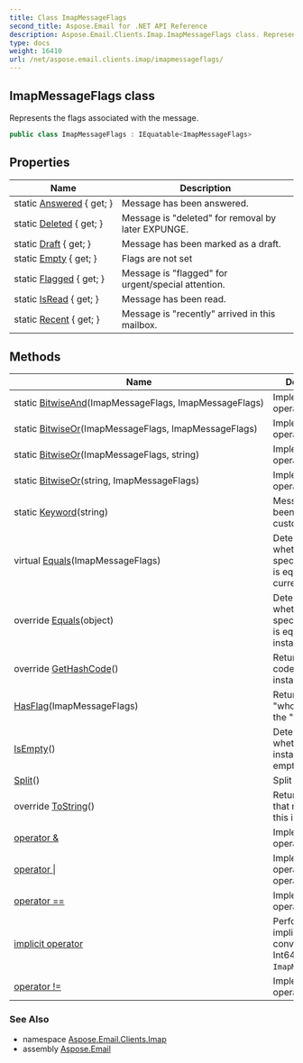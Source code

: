 ```yaml
---
title: Class ImapMessageFlags
second_title: Aspose.Email for .NET API Reference
description: Aspose.Email.Clients.Imap.ImapMessageFlags class. Represents the flags associated with the message
type: docs
weight: 16410
url: /net/aspose.email.clients.imap/imapmessageflags/
---
```

## ImapMessageFlags class

Represents the flags associated with the message.

```csharp
public class ImapMessageFlags : IEquatable<ImapMessageFlags>
```

## Properties

| Name | Description |
| --- | --- |
| static [Answered](../../aspose.email.clients.imap/imapmessageflags/answered/) { get; } | Message has been answered. |
| static [Deleted](../../aspose.email.clients.imap/imapmessageflags/deleted/) { get; } | Message is "deleted" for removal by later EXPUNGE. |
| static [Draft](../../aspose.email.clients.imap/imapmessageflags/draft/) { get; } | Message has been marked as a draft. |
| static [Empty](../../aspose.email.clients.imap/imapmessageflags/empty/) { get; } | Flags are not set |
| static [Flagged](../../aspose.email.clients.imap/imapmessageflags/flagged/) { get; } | Message is "flagged" for urgent/special attention. |
| static [IsRead](../../aspose.email.clients.imap/imapmessageflags/isread/) { get; } | Message has been read. |
| static [Recent](../../aspose.email.clients.imap/imapmessageflags/recent/) { get; } | Message is "recently" arrived in this mailbox. |

## Methods

| Name | Description |
| --- | --- |
| static [BitwiseAnd](../../aspose.email.clients.imap/imapmessageflags/bitwiseand/)(ImapMessageFlags, ImapMessageFlags) | Implements the operator &amp;. |
| static [BitwiseOr](../../aspose.email.clients.imap/imapmessageflags/bitwiseor/#bitwiseor)(ImapMessageFlags, ImapMessageFlags) | Implements the operator &#x7C;. |
| static [BitwiseOr](../../aspose.email.clients.imap/imapmessageflags/bitwiseor/#bitwiseor_1)(ImapMessageFlags, string) | Implements the operator &#x7C;. |
| static [BitwiseOr](../../aspose.email.clients.imap/imapmessageflags/bitwiseor/#bitwiseor_2)(string, ImapMessageFlags) | Implements the operator &#x7C;. |
| static [Keyword](../../aspose.email.clients.imap/imapmessageflags/keyword/)(string) | Message has been marked by custom flag. |
| virtual [Equals](../../aspose.email.clients.imap/imapmessageflags/equals/#equals)(ImapMessageFlags) | Determines whether the specified object is equal to the current object. |
| override [Equals](../../aspose.email.clients.imap/imapmessageflags/equals/#equals_1)(object) | Determines whether the specified Object is equal to this instance. |
| override [GetHashCode](../../aspose.email.clients.imap/imapmessageflags/gethashcode/)() | Returns a hash code for this instance. |
| [HasFlag](../../aspose.email.clients.imap/imapmessageflags/hasflag/)(ImapMessageFlags) | Returns true if "who" contains the "flag" |
| [IsEmpty](../../aspose.email.clients.imap/imapmessageflags/isempty/)() | Determines whether this instance is empty. |
| [Split](../../aspose.email.clients.imap/imapmessageflags/split/)() | Split to Array. |
| override [ToString](../../aspose.email.clients.imap/imapmessageflags/tostring/)() | Returns a String that represents this instance. |
| [operator &amp;](../../aspose.email.clients.imap/imapmessageflags/op_bitwiseand/) | Implements the operator &amp;. |
| [operator &#x7C;](../../aspose.email.clients.imap/imapmessageflags/op_bitwiseor/#op_bitwiseor) | Implements the operator &#x7C;. (3 operators) |
| [operator ==](../../aspose.email.clients.imap/imapmessageflags/op_equality/) | Implements the operator ==. |
| [implicit operator](../../aspose.email.clients.imap/imapmessageflags/op_implicit/) | Performs an implicit conversion from Int64 to `ImapMessageFlags`. |
| [operator !=](../../aspose.email.clients.imap/imapmessageflags/op_inequality/) | Implements the operator !=. |

### See Also

* namespace [Aspose.Email.Clients.Imap](../../aspose.email.clients.imap/)
* assembly [Aspose.Email](../../)



